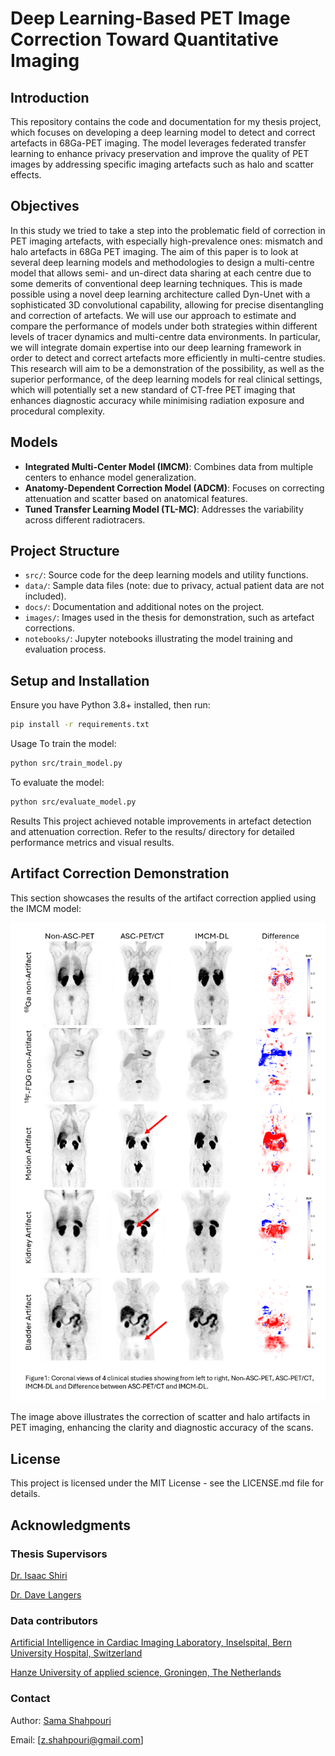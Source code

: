 # Deep Learning-Based PET Image Correction Toward Quantitative Imaging

## Introduction
This repository contains the code and documentation for my thesis project, which focuses on developing a deep learning model to detect and correct artefacts in 68Ga-PET imaging. The model leverages federated transfer learning to enhance privacy preservation and improve the quality of PET images by addressing specific imaging artefacts such as halo and scatter effects.

## Objectives
In this study we tried to take a step into the problematic field of correction in PET imaging artefacts, with especially high-prevalence ones: mismatch and halo artefacts in 68Ga PET imaging. The aim of this paper is to look at several deep learning models and methodologies to design a multi-centre model that allows semi- and un-direct data sharing at each centre due to some demerits of conventional deep learning techniques. This is made possible using a novel deep learning architecture called Dyn-Unet with a sophisticated 3D convolutional capability, allowing for precise disentangling and correction of artefacts.
We will use our approach to estimate and compare the performance of models under both strategies within different levels of tracer dynamics and multi-centre data environments. In particular, we will integrate domain expertise into our deep learning framework in order to detect and correct artefacts more efficiently in multi-centre studies.
This research will aim to be a demonstration of the possibility, as well as the superior performance, of the deep learning models for real clinical settings, which will potentially set a new standard of CT-free PET imaging that enhances diagnostic accuracy while minimising radiation exposure and procedural complexity.

## Models
- **Integrated Multi-Center Model (IMCM)**: Combines data from multiple centers to enhance model generalization.
- **Anatomy-Dependent Correction Model (ADCM)**: Focuses on correcting attenuation and scatter based on anatomical features.
- **Tuned Transfer Learning Model (TL-MC)**: Addresses the variability across different radiotracers.

## Project Structure
- `src/`: Source code for the deep learning models and utility functions.
- `data/`: Sample data files (note: due to privacy, actual patient data are not included).
- `docs/`: Documentation and additional notes on the project.
- `images/`: Images used in the thesis for demonstration, such as artefact corrections.
- `notebooks/`: Jupyter notebooks illustrating the model training and evaluation process.

## Setup and Installation
Ensure you have Python 3.8+ installed, then run:
```bash
pip install -r requirements.txt
```


Usage
To train the model:
```bash
python src/train_model.py
```

To evaluate the model:
```bash
python src/evaluate_model.py
```

Results
This project achieved notable improvements in artefact detection and attenuation correction. Refer to the results/ directory for detailed performance metrics and visual results.

## Artifact Correction Demonstration

This section showcases the results of the artifact correction applied using the IMCM model:

![Artifact Correction](Results/artifact_correction_before_after.png)

The image above illustrates the correction of scatter and halo artifacts in PET imaging, enhancing the clarity and diagnostic accuracy of the scans.

## License
This project is licensed under the MIT License - see the LICENSE.md file for details.


## Acknowledgments

### Thesis Supervisors
[Dr. Isaac Shiri](https://www.linkedin.com/in/isaac-shiri-8267936a/)

[Dr. Dave Langers](https://www.linkedin.com/in/landsgevaer?lipi=urn%3Ali%3Apage%3Ad_flagship3_profile_view_base_contact_details%3BerFYPiYaQHiiIPvgurheWQ%3D%3D)

### Data contributors
[Artificial Intelligence in Cardiac Imaging Laboratory, Inselspital, Bern University Hospital, Switzerland](https://inselgruppe.ch/de/die-insel-gruppe)

[Hanze University of applied science, Groningen, The Netherlands](https://www.hanze.nl/nl)

### Contact
Author: [Sama Shahpouri](https://www.linkedin.com/in/zohreh-shahpouri/)

Email: [z.shahpouri@gmail.com]

